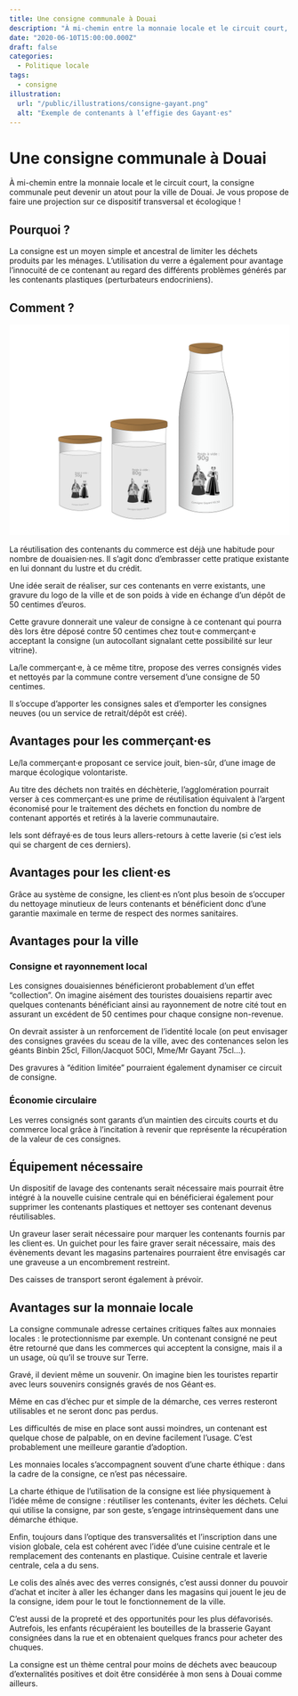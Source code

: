 ```yaml
---
title: Une consigne communale à Douai
description: "À mi-chemin entre la monnaie locale et le circuit court, la consigne communale peut devenir un atout pour la ville de Douai."
date: "2020-06-10T15:00:00.000Z"
draft: false
categories:
  - Politique locale
tags:
  - consigne
illustration:
  url: "/public/illustrations/consigne-gayant.png"
  alt: "Exemple de contenants à l’effigie des Gayant·es"
---
```


# Une consigne communale à Douai

À mi-chemin entre la monnaie locale et le circuit court, la consigne communale peut devenir un atout pour la ville de Douai. Je vous propose de faire une projection sur ce dispositif transversal et écologique !

## Pourquoi ?

La consigne est un moyen simple et ancestral de limiter les déchets produits par les ménages. L’utilisation du verre a également pour avantage l’innocuité de ce contenant au regard des différents problèmes générés par les contenants plastiques (perturbateurs endocriniens).

## Comment ?

![Exemple de contenants à l’effigie des Gayant·es](/public/illustrations/consigne-gayant.svg)

La réutilisation des contenants du commerce est déjà une habitude pour nombre de douaisien·nes. Il s’agit donc d’embrasser cette pratique existante en lui donnant du lustre et du crédit.

Une idée serait de réaliser, sur ces contenants en verre existants, une gravure du logo de la ville et de son poids à vide en échange d’un dépôt de 50 centimes d’euros.

Cette gravure donnerait une valeur de consigne à ce contenant qui pourra dès lors être déposé contre 50 centimes chez tout·e commerçant·e acceptant la consigne (un autocollant signalant cette possibilité sur leur vitrine).

La/le commerçant·e, à ce même titre, propose des verres consignés vides et nettoyés par la commune contre versement d’une consigne de 50 centimes.

Il s’occupe d’apporter les consignes sales et d’emporter les consignes neuves (ou un service de retrait/dépôt est créé).

## Avantages pour les commerçant·es

Le/la commerçant·e proposant ce service jouit, bien-sûr, d’une image de marque écologique volontariste.

Au titre des déchets non traités en déchèterie, l’agglomération pourrait verser à ces commerçant·es une prime de réutilisation équivalent à l’argent économisé pour le traitement des déchets en fonction du nombre de contenant apportés et retirés à la laverie communautaire.

Iels sont défrayé·es de tous leurs allers-retours à cette laverie (si c’est iels qui se chargent de ces derniers).

## Avantages pour les client·es

Grâce au système de consigne, les client·es n’ont plus besoin de s’occuper du nettoyage minutieux de leurs contenants et bénéficient donc d’une garantie maximale en terme de respect des normes sanitaires.

## Avantages pour la ville

### Consigne et rayonnement local

Les consignes douaisiennes bénéficieront probablement d’un effet “collection”. On imagine aisément des touristes douaisiens repartir avec quelques contenants bénéficiant ainsi au rayonnement de notre cité tout en assurant un excédent de 50 centimes pour chaque consigne non-revenue.

On devrait assister à un renforcement de l’identité locale (on peut envisager des consignes gravées du sceau de la ville, avec des contenances selon les géants Binbin 25cl, Fillon/Jacquot 50Cl, Mme/Mr Gayant 75cl…).

Des gravures à “édition limitée” pourraient également dynamiser ce circuit de consigne.

### Économie circulaire

Les verres consignés sont garants d’un maintien des circuits courts et du commerce local grâce à l’incitation à revenir que représente la récupération de la valeur de ces consignes.

## Équipement nécessaire

Un dispositif de lavage des contenants serait nécessaire mais pourrait être intégré à la nouvelle cuisine centrale qui en bénéficierai également pour supprimer les contenants plastiques et nettoyer ses contenant devenus réutilisables.

Un graveur laser serait nécessaire pour marquer les contenants fournis par les client·es. Un guichet pour les faire graver serait nécessaire, mais des évènements devant les magasins partenaires pourraient être envisagés car une graveuse a un encombrement restreint.

Des caisses de transport seront également à prévoir.

## Avantages sur la monnaie locale

La consigne communale adresse certaines critiques faîtes aux monnaies locales : le protectionnisme par exemple. Un contenant consigné ne peut être retourné que dans les commerces qui acceptent la consigne, mais il a un usage, où qu’il se trouve sur Terre.

Gravé, il devient même un souvenir. On imagine bien les touristes repartir avec leurs souvenirs consignés gravés de nos Géant·es.

Même en cas d’échec pur et simple de la démarche, ces verres resteront utilisables et ne seront donc pas perdus.

Les difficultés de mise en place sont aussi moindres, un contenant est quelque chose de palpable, on en devine facilement l’usage. C’est probablement une meilleure garantie d’adoption.

Les monnaies locales s’accompagnent souvent d’une charte éthique : dans la cadre de la consigne, ce n’est pas nécessaire.

La charte éthique de l’utilisation de la consigne est liée physiquement à l’idée même de consigne : réutiliser les contenants, éviter les déchets. Celui qui utilise la consigne, par son geste, s’engage intrinsèquement dans une démarche éthique.

Enfin, toujours dans l’optique des transversalités et l’inscription dans une vision globale, cela est cohérent avec l’idée d’une cuisine centrale et le remplacement des contenants en plastique. Cuisine centrale et laverie centrale, cela a du sens.

Le colis des aînés avec des verres consignés, c’est aussi donner du pouvoir d’achat et inciter à aller les échanger dans les magasins qui jouent le jeu de la consigne, idem pour le tout le fonctionnement de la ville.

C’est aussi de la propreté et des opportunités pour les plus défavorisés. Autrefois, les enfants récupéraient les bouteilles de la brasserie Gayant consignées dans la rue et en obtenaient quelques francs pour acheter des chuques.

La consigne est un thème central pour moins de déchets avec beaucoup d’externalités positives et doit être considérée à mon sens à Douai comme ailleurs.
